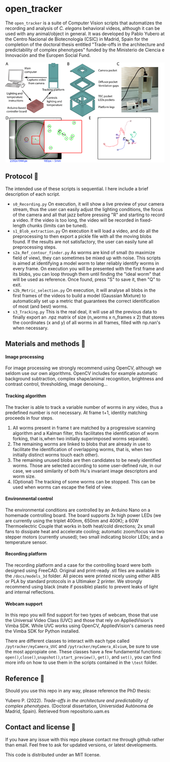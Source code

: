 # open_tracker

The `open_tracker` is a suite of Computer Vision scripts that automatizes the recording and analysis of *C. elegans* behavioral videos, although it can be used with any animal/object in general. It was developed by Pablo Yubero at the Centro Nacional de Biotecnología (CSIC) in Madrid, Spain for the completion of the doctoral thesis entitled "Trade-offs in the architecture and predictability of complex phenotypes" funded by the Ministerio de Ciencia e Innovación and the Europen Social Fund.

![Open_tracker in action!](https://github.com/pyubero/open_tracker/blob/main/docs/figure_small.png)


## Protocol :bug:
The intended use of these scripts is sequential. I here include a brief description of each script.

* `s0_Recording.py` On execution, it will show a live preview of your camera stream, thus the user can easily adjust the lighting conditions, the focus of the camera and all that jazz before pressing "R" and starting to record a video. If the video is too long, the video will be recorded in fixed-length chunks (limits can be tuned). 
* `s1_Blob_extraction.py` On execution it will load a video, and do all the preprocessing to then export a pickle file with all the moving blobs found. If the results are not satisfactory, the user can easily tune all preprocessing steps. 
* `s2a_Ref_contour_finder.py` As worms are kind of small (to maximize field of view), they can sometimes be mixed up with noise. This scripts is aimed at identifying a model worm to later reliably identify worms in every frame. On execution you will be presented with the first frame and its blobs, you can loop through them until finding the "ideal worm" that will be used as reference. Once found, press "S" to save it, then "Q" to exit.
* `s2b_Metric_selection.py` On execution, it will analyse all blobs in the first frames of the videos to build a model (Gaussian Mixture) to automatically set up a metric that guarantees the correct identification of most (and best) worms.
* `s3_Tracking.py` This is the real deal, it will use all the previous data to finally export an .npz matrix  of size (n\_worms x n\_frames x 2) that stores the coordinates (x and y) of all worms in all frames, filled with np.nan's when necessary. 


## Materials and methods :telescope:
#### Image processing
For image processing we strongly recommend  using OpenCV, although we seldom use our own algorithms. OpenCV includes for example automatic background subtraction, complex shape/animal recognition, brightness and contrast control, thresholding, image denoising...

#### Tracking algorithm
The tracker is able to track a variable number of worms in any video, thus a predefined number is not necessary. At frame t+1, identity matching proceeds in four steps.

1. All worms present in frame t are matched by a progressive scanning algorithm and a Kalman filter, this facilitates the identification of worm forking, that is,when two initially superimposed worms separate).
2. The remaining worms are linked to blobs that are already in use to facilitate the identification of overlapping worms, that is, when two initially distinct worms touch each other). 
3. The remaining unused blobs are then candidates to be newly identified worms. Those are selected according to some user-defined rule, in our case, we used similarity of both Hu's invariant image descriptors and worm size.
4. (Optional) The tracking of some worms can be stopped. This can be used when worms can escape the field of view. 

#### Environmental control 
The environmental conditions are controlled by an Arduino Nano on a homemade controlling board. The board supports 3x high power LEDs (we are currently using the triplet 400nm, 650nm and 400K); a 60W Thermoelectric Couple that works in both heat/cold directions; 2x small fans to dissipate heat and accelerate cooling; automatic zoom/focus via two stepper motors (currently unused); two small indicating bicolor LEDs; and a temperature sensor.

#### Recording platform
The recording platform and a case for the controlling board were both designed using FreeCAD. Original and print-ready .stl files are available in the `/docs/models_3d` folder. All pieces were printed nicely using either ABS or PLA by standard protocols in a Ultimaker 2 printer. We strongly recommend using black (mate if possible) plastic to prevent leaks of light and internal reflections.

#### Webcam support
In this repo you will find support for two types of webcam, those that use the Universal Video Class (UVC) and those that rely on AppliedVision's Vimba SDK. While UVC works using OpenCV, AppliedVision's cameras need the Vimba SDK for Python installed.

There are different classes to interact with each type called `/pytracker/myCamera_UVC` and `/pytracker/myCamera_Alvium`, be sure to use the most appropiate one. These classes have a few fundamental functions: `open()`,`close()`,`snapshot()`,`start_preview()`, `get()`, and `set()`, you can find more info on how to use them in the scripts contained in the `\test` folder.



## Reference :bell:
Should you use this repo in any way, please reference the PhD thesis: 

Yubero P. (2022). _Trade-offs in the architecture and predictability of complex phenotypes_. (Doctoral dissertation, Universidad Autónoma de Madrid, Spain). Retrieved from repositorio.uam.es


## Contact and license :incoming_envelope:
If you have any issue with this repo please contact me through github rather than email. Feel free to ask for updated versions, or latest developments.

This code is distributed under an MIT license.



